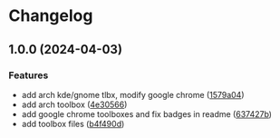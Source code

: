 # Changelog

## 1.0.0 (2024-04-03)


### Features

* add arch kde/gnome tlbx, modify google chrome ([1579a04](https://github.com/sernik-tech/toolbxes/commit/1579a044c0ba0e4a3d58743fa437983e65f2fd3e))
* add arch toolbox ([4e30566](https://github.com/sernik-tech/toolbxes/commit/4e30566fe3c2fb4b228469a0f8018f89d7816d93))
* add google chrome toolboxes and fix badges in readme ([637427b](https://github.com/sernik-tech/toolbxes/commit/637427b3a9b40d63aa4234a1b934ced4d2ed7c27))
* add toolbox files ([b4f490d](https://github.com/sernik-tech/toolbxes/commit/b4f490d5c7efc5a55221c22e90e42fa2d5b6c074))
